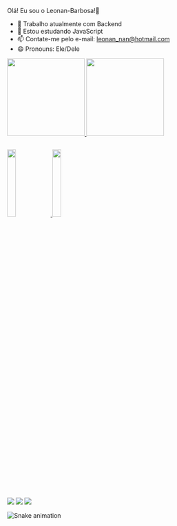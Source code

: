 Olá! Eu sou o Leonan-Barbosa!👋

- 🔭 Trabalho atualmente com Backend
- 🌱 Estou estudando JavaScript
- 📫 Contate-me pelo e-mail: leonan_nan@hotmail.com
- 😄 Pronouns: Ele/Dele

<div>
  <a href="https://beacons.ai/Leonan-Barbosa">
  <img height="180em" src="https://github-readme-stats.vercel.app/api?username=Leonan-Barbosa&show_icons=true&theme=dark&include_all_commits=true&count_private=true"/>
  <img height="180em" src="https://github-readme-stats.vercel.app/api/top-langs/?username=Leonan-Barbosa&layout=compact&langs_count=16&theme=dark"/>
</div>
 
##
<img width="20%" src="https://cdn.jsdelivr.net/gh/devicons/devicon/icons/javascript/javascript-original.svg">
<img width="20%" src="https://cdn.jsdelivr.net/gh/devicons/devicon/icons/python/python-original.svg">

## 

</div>
<a href="https://instagram.com/_leonanbarbosa_" target="_blank"><img src="https://img.shields.io/badge/-Instagram-%23E4405F?style=for-the-badge&logo=instagram&logoColor=white" target="_blank"></a>
 	</a> 
  <a href = "mailto:leonan_nan@hotmail.com"><img src="https://img.shields.io/badge/Microsoft_Outlook-0078D4?style=for-the-badge&logo=microsoft-outlook&logoColor=white" target="_blank"></a>
  <a href="https://www.linkedin.com/in/leonan-barbosa-870508208" target="_blank"><img src="https://img.shields.io/badge/-LinkedIn-%230077B5?style=for-the-badge&logo=linkedin&logoColor=white" target="_blank"></a>   
</div>

![Snake animation](https://github.com/Leonan-Barbosa/Leonan-Barbosa/blob/output/github-contribution-grid-snake.svg)

